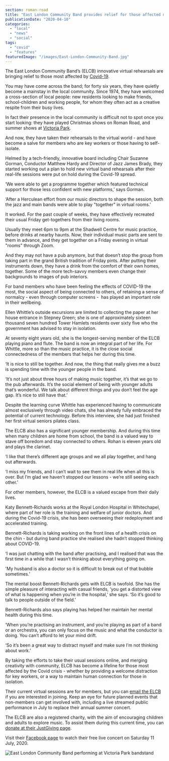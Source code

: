 ```yaml
---
section: roman-road
title: "East London Community Band provides relief for those affected most by Covid-19"
publicationDate: "2020-04-10"
categories: 
  - "local"
  - "news"
  - "social"
tags: 
  - "covid"
  - "features"
featuredImage: "/images/East-London-Community-Band.jpg"
---
```


The East London Community Band’s (ELCB) innovative virtual rehearsals are bringing relief to those most affected by [Covid-19](https://romanroadlondon.com/covid-19-help-page/). 

You may have come across the band; for forty six years, they have quietly become a mainstay in the local community. Since 1974, they have welcomed a cross-section of local people: new residents looking to make friends, school-children and working people, for whom they often act as a creative respite from their busy lives. 

In fact their presence in the local community is difficult not to spot once you start looking: they have played Christmas shows on Roman Road, and summer shows at [Victoria Park](https://romanroadlondon.com/victoria-park-east-london-bow/). 

And now, they have taken their rehearsals to the virtual world - and have become a salve for members who are key workers or those having to self-isolate. 

Helmed by a tech-friendly, innovative board including Chair Suzanne Gorman, Conductor Matthew Hardy and Director of Jazz James Brady, they started working out a plan to hold new virtual band rehearsals after their real-life sessions were put on hold during the Covid-19 spread.

‘We were able to get a programme together which featured technical support for those less confident with new platforms,’ says Gorman.

‘After a Herculean effort from our music directors to shape the session, both the jazz and main bands were able to play "together" in virtual rooms.’

It worked. For the past couple of weeks, they have effectively recreated their usual Friday get-togethers from their living rooms. 

Usually they meet 6pm to 9pm at the Shadwell Centre for music practice, before drinks at nearby haunts. Now, their individual music parts are sent to them in advance, and they get together on a Friday evening in virtual "rooms" through Zoom. 

And they may not have a pub anymore, but that doesn’t stop the group from taking part in the grand British tradition of Friday pints. After putting their instruments down, they have a drink from the comfort of their own homes, together. Some of the more tech-savvy members even change their backgrounds to images of pub interiors. 

For band members who have been feeling the effects of COVID-19 the most, the social aspect of being connected to others, of retaining a sense of normalcy - even through computer screens -  has played an important role in their wellbeing. 

Ellen Whittle’s outside excursions are limited to collecting the paper at her house entrance in Stepney Green; she is one of approximately sixteen thousand seven hundred Tower Hamlets residents over sixty five who the government has advised to stay in isolation.

At seventy eight years old, she is the longest-serving member of the ELCB playing piano and flute. The band is now an integral part of her life. For Whittle, more so than the music practice, it is the close social connectedness of the members that helps her during this time. 

‘It is nice to still be together. And now, the thing that really gives me a buzz is spending time with the younger people in the band. 

‘It’s not just about three hours of making music together, it’s that we go to the pub afterwards. It’s the social element of being with younger adults that’s wonderful. We talk about different things and you don’t feel the age gap. It’s nice to still have that.’

Despite the learning curve Whittle has experienced having to communicate almost exclusively through video chats, she has already fully embraced the potential of current technology. Before this interview, she had just finished her first virtual seniors pilates class. 

The ELCB also has a significant younger membership. And during this time when many children are home from school, the band is a valued way to stave off boredom and stay connected to others. Rohan is eleven years old and plays the clarinet. 

‘I like that there’s different age groups and we all play together, and hang out afterwards. 

‘I miss my friends, and I can’t wait to see them in real life when all this is over. But I’m glad we haven’t stopped our lessons - we’re still seeing each other.’

For other members, however, the ELCB is a valued escape from their daily lives. 

Katy Bennett-Richards works at the Royal London Hospital in Whitechapel, where part of her role is the training and welfare of junior doctors. And during the Covid-19 crisis, she has been overseeing their redeployment and accelerated training. 

Bennett-Richards is taking working on the front lines of a health crisis on the chin - but during band practice she realised she hadn’t stopped thinking about COVID-19. 

‘I was just chatting with the band after practising, and I realised that was the first time in a while that I wasn’t thinking about everything going on.

'My husband is also a doctor so it is difficult to break out of that bubble sometimes.’

The mental boost Bennett-Richards gets with ELCB is twofold. She has the simple pleasure of interacting with casual friends, ‘you get a distorted view of what is happening when you’re in the hospital,’ she says. ‘So it’s good to talk to people outside of the field.’

Bennett-Richards also says playing has helped her maintain her mental health during this time. 

‘When you’re practising an instrument, and you’re playing as part of a band or an orchestra, you can only focus on the music and what the conductor is doing. You can’t afford to let your mind drift. 

‘So it’s been a great way to distract myself and make sure I’m not thinking about work.’ 

By taking the efforts to take their usual sessions online, and merging creativity with community, ELCB has become a lifeline for those most affected by the Covid crisis - whether by providing a welcome distraction for key workers, or a way to maintain human connection for those in isolation. 

Their current virtual sessions are for members, but you can [email the ELCB](https://www.eastlondoncommunityband.co.uk/contact-us) if you are interested in joining. Keep an eye for future planned events that non-members can get involved with, including a live streamed public performance in July to replace their annual summer concert.

The ELCB are also a registered charity, with the aim of encouraging children and adults to explore music. To assist them during this current time, you can [donate at their JustGiving page](https://justgiving.com/campaign/elcb). 

Visit their [Facebook page](https://www.facebook.com/eastlondoncommunityband) to watch their free live concert on Saturday 11 July, 2020.

![East London Community Band performing at Victoria Park bandstand](/images/ELCB_victoria_park-1024x638.jpg)

